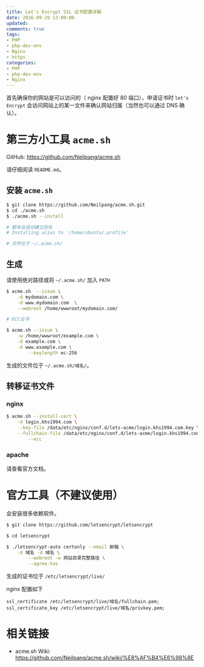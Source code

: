```yaml
---
title: Let's Encrypt SSL 证书配置详解
date: 2016-09-20 13:00:00
updated:
comments: true
tags:
- PHP
- php-dev-env
- Nginx
- https
categories:
- PHP
- php-dev-env
- Nginx
---
```


首先确保你的网站是可以访问的（ nginx 配置好 80 端口），申请证书时 `let's Encrypt` 会访问网站上的某一文件来确认网站归属（当然也可以通过 DNS 确认）。

<!--more-->

# 第三方小工具 `acme.sh`

GitHub: https://github.com/Neilpang/acme.sh

请仔细阅读 `README.md`。

## 安装 `acme.sh`

```bash
$ git clone https://github.com/Neilpang/acme.sh.git
$ cd ./acme.sh
$ ./acme.sh --install

# 脚本会自动建立别名
# Installing alias to '/home/ubuntu/.profile'

# 文件位于 ~/.acme.sh/

```

## 生成

请使用绝对路径或将 `~/.acme.sh/` 加入 `PATH`

```bash
$ acme.sh  --issue \
    -d mydomain.com \
    -d www.mydomain.com  \
    --webroot /home/wwwroot/mydomain.com/

# ECC证书

$ acme.sh --issue \
    -w /home/wwwroot/example.com \
    -d example.com \
    -d www.example.com \
		--keylength ec-256
```

生成的文件位于 `~/.acme.sh/域名/`。

## 转移证书文件

### nginx

```bash
$ acme.sh --install-cert \
    -d login.khs1994.com \
    --key-file /data/etc/nginx/conf.d/lets-acme/login.khs1994.com.key \
    --fullchain-file /data/etc/nginx/conf.d/lets-acme/login.khs1994.com.cer \
		--ecc
```

### apache

请查看官方文档。

# 官方工具（不建议使用）

会安装很多依赖软件。

```bash
$ git clone https://github.com/letsencrypt/letsencrypt

$ cd letsencrypt

$ ./letsencrypt-auto certonly --email 邮箱 \
    -d 域名 -d 域名 \
		--webroot -w 网站目录完整路径 \
		--agree-tos
```

生成的证书位于 `/etc/letsencrypt/live/`

nginx 配置如下

```nginx
ssl_certificate /etc/letsencrypt/live/域名/fullchain.pem;    
ssl_certificate_key /etc/letsencrypt/live/域名/privkey.pem;
```

# 相关链接

* acme.sh Wiki: https://github.com/Neilpang/acme.sh/wiki/%E8%AF%B4%E6%98%8E
